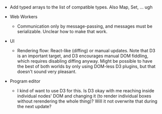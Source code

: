 - Add typed arrays to the list of compatible types. Also Map, Set, ... ugh

- Web Workers
  - Communication only by message-passing, and messages must be serializable. Unclear how to make that work.

- UI
  - Rendering flow: React-like (diffing) or manual updates. Note that D3 is an important target, and D3 encourages manual DOM fiddling, which requires disabling diffing anyway. Might be possible to have the best of both worlds by only using DOM-less D3 plugins, but that doesn't sound very pleasant.

- Program editor
  - I kind of want to use D3 for this. Is D3 okay with me reaching inside individual nodes' DOM and changing it (to render individual boxes without rerendering the whole thing)? Will it not overwrite that during the next update?

